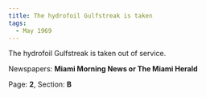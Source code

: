 ```yaml
---  
title: The hydrofoil Gulfstreak is taken  
tags:  
  - May 1969  
---  
```

  
The hydrofoil Gulfstreak is taken out of service.  
  
Newspapers: **Miami Morning News or The Miami Herald**  
  
Page: **2**, Section: **B** 
